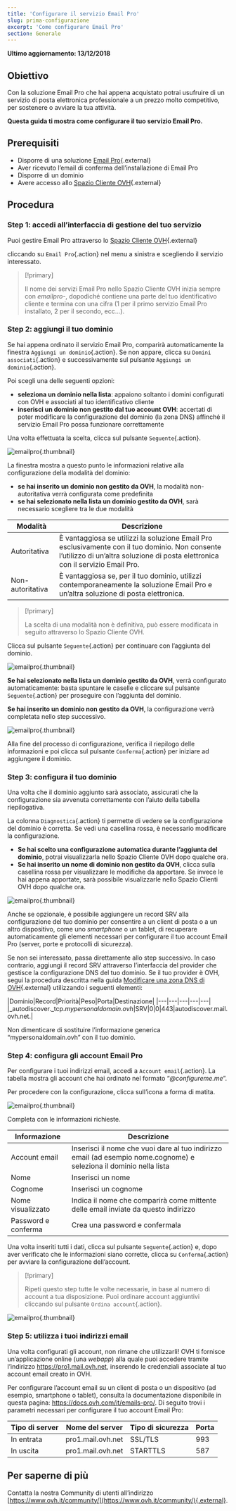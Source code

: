```yaml
---
title: 'Configurare il servizio Email Pro'
slug: prima-configurazione
excerpt: 'Come configurare Email Pro'
section: Generale
---
```


**Ultimo aggiornamento: 13/12/2018**

## Obiettivo

Con la soluzione Email Pro che hai appena acquistato potrai usufruire di un servizio di posta elettronica professionale a un prezzo molto competitivo, per sostenere o avviare la tua attività.

**Questa guida ti mostra come configurare il tuo servizio Email Pro.**

## Prerequisiti

- Disporre di una soluzione [Email Pro](https://www.ovh.it/emails/email-pro/){.external}
- Aver ricevuto l’email di conferma dell’installazione di Email Pro
- Disporre di un dominio
- Avere accesso allo [Spazio Cliente OVH](https://www.ovh.com/auth/?action=gotomanager){.external}

## Procedura

### Step 1: accedi all’interfaccia di gestione del tuo servizio

Puoi gestire Email Pro attraverso lo [Spazio Cliente OVH](https://www.ovh.com/auth/?action=gotomanager){.external}

cliccando su `Email Pro`{.action} nel menu a sinistra e scegliendo il servizio interessato. 

> [!primary]
>
> Il nome dei servizi Email Pro nello Spazio Cliente OVH inizia sempre con *emailpro-*, dopodiché contiene una parte del tuo identificativo cliente e termina con una cifra (1 per il primo servizio Email Pro installato, 2 per il secondo, ecc...).
>

### Step 2: aggiungi il tuo dominio

Se hai appena ordinato il servizio Email Pro, comparirà automaticamente la finestra `Aggiungi un dominio`{.action}. Se non appare, clicca su `Domini associati`{.action} e successivamente sul pulsante `Aggiungi un dominio`{.action}.

Poi scegli una delle seguenti opzioni:

- **seleziona un dominio nella lista**\: appaiono soltanto i domini configurati con OVH e associati al tuo identificativo cliente
- **inserisci un dominio non gestito dal tuo account OVH**\: accertati di poter modificare la configurazione del dominio (la zona DNS) affinché il servizio Email Pro possa funzionare correttamente

Una volta effettuata la scelta, clicca sul pulsante `Seguente`{.action}. 

![emailpro](images/first_config_email_pro_add_domain.png){.thumbnail}

La finestra mostra a questo punto le informazioni relative alla configurazione della modalità del dominio:

- **se hai inserito un dominio non gestito da OVH**, la modalità non-autoritativa verrà configurata come predefinita
- **se hai selezionato nella lista un dominio gestito da OVH**, sarà necessario scegliere tra le due modalità

|Modalità |Descrizione|
|---|---|
|Autoritativa|È vantaggiosa se utilizzi la soluzione Email Pro esclusivamente con il tuo dominio. Non consente l’utilizzo di un’altra soluzione di posta elettronica con il servizio Email Pro. |
|Non-autoritativa|È vantaggiosa se, per il tuo dominio, utilizzi contemporaneamente la soluzione Email Pro e un’altra soluzione di posta elettronica. | 

> [!primary]
>
> La scelta di una modalità non è definitiva, può essere modificata in seguito attraverso lo Spazio Cliente OVH.
>

Clicca sul pulsante `Seguente`{.action} per continuare con l’aggiunta del dominio.

![emailpro](images/first_config_email_pro_add_domain_step2.png){.thumbnail}

**Se hai selezionato nella lista un dominio gestito da OVH**, verrà configurato automaticamente: basta spuntare le caselle e cliccare sul pulsante `Seguente`{.action} per proseguire con l’aggiunta del dominio. 

**Se hai inserito un dominio non gestito da OVH**, la configurazione verrà completata nello step successivo.

![emailpro](images/first_config_email_pro_add_domain_step3.png){.thumbnail}

Alla fine del processo di configurazione, verifica il riepilogo delle informazioni e poi clicca sul pulsante `Conferma`{.action} per iniziare ad aggiungere il dominio.

### Step 3: configura il tuo dominio

Una volta che il dominio aggiunto sarà associato, assicurati che la configurazione sia avvenuta correttamente con l’aiuto della tabella riepilogativa.

La colonna `Diagnostica`{.action} ti permette di vedere se la configurazione del dominio è corretta. Se vedi una casellina rossa, è necessario modificare la configurazione.

- **Se hai scelto una configurazione automatica durante l’aggiunta del dominio**, potrai visualizzarla nello Spazio Cliente OVH dopo qualche ora.
- **Se hai inserito un nome di dominio non gestito da OVH**, clicca sulla casellina rossa per visualizzare le modifiche da apportare. Se invece le hai appena apportate, sarà possibile visualizzarle nello Spazio Clienti OVH dopo qualche ora.

![emailpro](images/first_config_email_pro_configure_domain.png){.thumbnail}

Anche se opzionale, è possibile aggiungere un record SRV alla configurazione del tuo dominio per consentire a un client di posta o a un altro dispositivo, come uno _smartphone_ o un tablet, di recuperare automaticamente gli elementi necessari per configurare il tuo account Email Pro (server, porte e protocolli di sicurezza).

Se non sei interessato, passa direttamente allo step successivo. In caso contrario, aggiungi il record SRV attraverso l’interfaccia del provider che gestisce la configurazione DNS del tuo dominio. Se il tuo provider è OVH, segui la procedura descritta nella guida [Modificare una zona DNS di OVH](https://docs.ovh.com/it/domains/web_hosting_modifica_la_tua_zona_dns/){.external} utilizzando i seguenti elementi:

|Dominio|Record|Priorità|Peso|Porta|Destinazione|
|---|---|---|---|---|
|\_autodiscover._tcp.*mypersonaldomain.ovh*|SRV|0|0|443|autodiscover.mail.ovh.net.|

Non dimenticare di sostituire l’informazione generica “mypersonaldomain.ovh” con il tuo dominio.

### Step 4: configura gli account Email Pro 

Per configurare i tuoi indirizzi email, accedi a `Account email`{.action}.  La tabella mostra gli account che hai ordinato nel formato “*@configureme.me*”.

Per procedere con la configurazione, clicca sull’icona a forma di matita.

![emailpro](images/first_config_email_pro_configure_email_accounts.png){.thumbnail}

Completa con le informazioni richieste.

|Informazione|Descrizione|
|---|---|
|Account email|Inserisci il nome che vuoi dare al tuo indirizzo email (ad esempio nome.cognome) e seleziona il dominio nella lista|
|Nome|Inserisci un nome|
|Cognome|Inserisci un cognome|
|Nome visualizzato|Indica il nome che comparirà come mittente delle email inviate da questo indirizzo|
|Password e conferma|Crea una password e confermala| 

Una volta inseriti tutti i dati, clicca sul pulsante `Seguente`{.action} e, dopo aver verificato che le informazioni siano corrette, clicca su `Conferma`{.action} per avviare la configurazione dell’account.

> [!primary]
>
> Ripeti questo step tutte le volte necessarie, in base al numero di account a tua disposizione.  Puoi ordinare account aggiuntivi cliccando sul pulsante `Ordina account`{.action}.
>

![emailpro](images/first_config_email_pro_configure_email_accounts_step2.png){.thumbnail}

### Step 5: utilizza i tuoi indirizzi email

Una volta configurati gli account, non rimane che utilizzarli! OVH ti fornisce un’applicazione online (una *webapp*) alla quale puoi accedere tramite l’indirizzo <https://pro1.mail.ovh.net>, inserendo le credenziali associate al tuo account email creato in OVH.

Per configurare l’account email su un client di posta o un dispositivo (ad esempio, smartphone o tablet), consulta la documentazione disponibile in questa pagina: <https://docs.ovh.com/it/emails-pro/>. Di seguito trovi i parametri necessari per configurare il tuo account Email Pro:

|Tipo di server |Nome del server|Tipo di sicurezza|Porta|
|---|---|---|---|
|In entrata|pro1.mail.ovh.net|SSL/TLS|993|
|In uscita|pro1.mail.ovh.net|STARTTLS|587|

## Per saperne di più

Contatta la nostra Community di utenti all’indirizzo [https://www.ovh.it/community/](https://www.ovh.it/community/){.external}.
